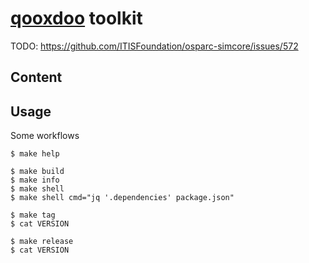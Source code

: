 # [qooxdoo] toolkit

TODO: https://github.com/ITISFoundation/osparc-simcore/issues/572

## Content


## Usage

Some workflows

    $ make help

    $ make build
    $ make info
    $ make shell
    $ make shell cmd="jq '.dependencies' package.json"

    $ make tag
    $ cat VERSION

    $ make release
    $ cat VERSION

<!--REFERENCES. Please keep alphabetical order -->
[qooxdoo]:qooxdoo.org